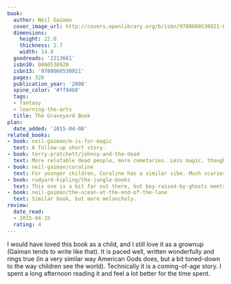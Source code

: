 ```yaml
---
book:
  author: Neil Gaiman
  cover_image_url: http://covers.openlibrary.org/b/isbn/9780060530921-L.jpg
  dimensions:
    height: 22.0
    thickness: 2.7
    width: 14.0
  goodreads: '2213661'
  isbn10: 0060530928
  isbn13: '9780060530921'
  pages: 320
  publication_year: '2008'
  spine_color: '#7f94b0'
  tags:
  - fantasy
  - learning-the-arts
  title: The Graveyard Book
plan:
  date_added: '2015-04-08'
related_books:
- book: neil-gaiman/m-is-for-magic
  text: A follow-up short story.
- book: terry-pratchett/johnny-and-the-dead
  text: More relatable dead people, more cemetaries. Less magic, though.
- book: neil-gaiman/coraline
  text: For younger children, Coraline has a similar vibe. Much scarier despite not playing on a graveyard.
- book: rudyard-kipling/the-jungle-books
  text: This one is a bit far out there, but boy-raised-by-ghosts meets boy-raised-by-wolves.
- book: neil-gaiman/the-ocean-at-the-end-of-the-lane
  text: Similar book, but more melancholy.
review:
  date_read:
  - 2015-04-15
  rating: 4
---
```


I would have loved this book as a child, and I still love it as a grownup (Gaiman tends to write like that). It is paced
well, written wonderfully and rings true (in a very similar way American Gods does, but a bit toned-down to the way
children see the world). Technically it is a coming-of-age story. I spent a long afternoon reading it and feel a lot
better for the time spent.
